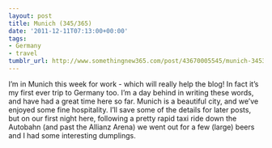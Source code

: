 ```yaml
---
layout: post
title: Munich (345/365)
date: '2011-12-11T07:13:00+00:00'
tags:
- Germany
- travel
tumblr_url: http://www.somethingnew365.com/post/43670005545/munich-345365
---
```

I’m in Munich this week for work - which will really help the blog! In fact it’s my first ever trip to Germany too.
I’m a day behind in writing these words, and have had a great time here so far. Munich is a beautiful city, and we’ve enjoyed some fine hospitality. I’ll save some of the details for later posts, but on our first night here, following a pretty rapid taxi ride down the Autobahn (and past the Allianz Arena) we went out for a few (large) beers and I had some interesting dumplings.
